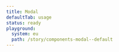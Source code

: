 ```yaml
---
title: Modal
defaultTab: usage
status: ready
playground:
  system: eu
  path: /story/components-modal--default
---
```

